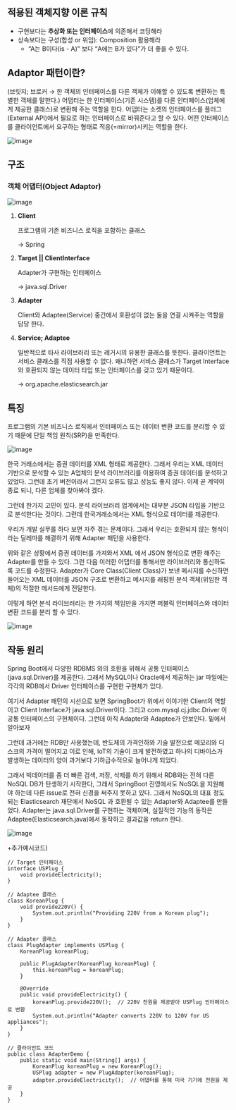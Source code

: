 ## 적용된 객체지향 이론 규칙

- 구현보다는 **추상화 또는 인터페이스**에 의존해서 코딩해라
- 상속보다는 구성(합성 or 위임): Composition 활용해라
    - “A는 B이다(is - A)” 보다 “A에는 B가 있다”가 더 좋을 수 있다.

## Adaptor 패턴이란?

(브릿지; 브로커 → 한 객체의 인터페이스를 다른 객체가 이해할 수 있도록 변환하는 특별한 객체를 말한다.) 어댑터는 한 인터페이스(기존 시스템)를 다른 인터페이스(업체에게 제공한 클래스)로 변환해 주는 역할을 한다. 어댑터는 소켓의 인터페이스를 플러그(External API)에서 필요로 하는 인터페이스로 바꿔준다고 할 수 있다. 어떤 인터페이스를 클라이언트에서 요구하는 형태로 적응(=mirror)시키는 역할을 한다.

![image](https://github.com/jeongye01/TIL/assets/74299317/30113515-7837-4715-9e37-7154ea4dd988)



## 구조

### 객체 어댑터(Object Adaptor)

![image](https://github.com/jeongye01/TIL/assets/74299317/39df388b-d669-4f07-85d7-6491dd778fc6)


1. **Client**
    
    프로그램의 기존 비즈니스 로직을 포함하는 클래스
    
    → Spring
    
2. **Target || ClientInterface**
    
    Adapter가 구현하는 인터페이스
    
    → java.sql.Driver
    
3. **Adapter**
    
    Client와 Adaptee(Service) 중간에서 호환성이 없는 둘을 연결 시켜주는 역할을 담당 한다.
    
4. **Service; Adaptee**
    
    일반적으로 타사 라이브러리 또는 레거시의 유용한 클래스를 뜻한다. 클라이언트는 서비스 클래스를 직접 사용할 수 없다. 왜냐하면 서비스 클래스가 Target  Interface와 호환되지 않는 데이터 타입 또는 인터페이스를 갖고 있기 때문이다.
    
    → org.apache.elasticsearch.jar
    

## 특징

프로그램의 기본 비즈니스 로직에서 인터페이스 또는 데이터 변환 코드를 분리할 수 있기 때문에 단일 책임 원칙(SRP)을 만족한다.

![image](https://github.com/jeongye01/TIL/assets/74299317/7a852a9a-377f-4560-b0d5-7e90b2702f21)


한국 거래소에서는 증권 데이터를 XML 형태로 제공한다. 그래서 우리는 XML 데이터 기반으로 분석할 수 있는 A업체의 분석 라이브러리를 이용하여 증권 데이터를 분석하고 있었다. 그런데 초기 버전이라서 그런지 오류도 많고 성능도 좋지 않다. 이제 곧 계약이 종료 되니, 다른 업체를 찾아봐야 겠다.

그런데 한가지 고민이 있다. 분석 라이브러리 업계에서는 대부분 JSON 타입을 기반으로 분석한다는 것이다. 그런데 한국거래소에서는 XML 형식으로 데이터를  제공한다.

우리가 개발 실무를 하다 보면 자주 겪는 문제이다. 그래서 우리는 호환되지 않는 형식이라는 딜레마를 해결하기 위해 Adapter 패턴을 사용한다.

위와 같은 상황에서 증권 데이터를 가져와서 XML 에서 JSON 형식으로 변환 해주는 Adapter를 만들 수 있다. 그런 다음 이러한 어댑터를 통해서만 라이브러리와 통신하도록 코드를 수정한다. Adapter가 Core Class(Client Class)가 보낸 메시지를 수신하면 들어오는 XML 데이터를 JSON 구조로 변환하고 메시지를 래핑된 분석 객체(위임한 객체)의 적절한 메서드에게 전달한다. 

이렇게 하면 분석 라이브러리는 한 가지의 책임만을 가지면 퍼블릭 인터페이스와 데이터 변환 코드를 분리 할 수 있다.

![image](https://github.com/jeongye01/TIL/assets/74299317/b69dc6f9-2035-49af-ad3d-8c1aca5306c5)


## 작동 원리

Spring Boot에서 다양한 RDBMS 와의 호환을 위해서 공통 인터페이스(java.sql.Driver)를 제공한다. 그래서 MySQL이나 Oracle에서 제공하는 jar 파일에는 각각의 RDB에서 Driver 인터페이스를 구현한 구현체가 있다.

여기서 Adapter 패턴의 시선으로 보면 SpringBoot가 위에서 이야기한 Client의 역할이고 Client Interface가 java.sql.Driver이다. 그리고 com.mysql.cj.jdbc.Driver 이 공통 인터페이스의 구현체이다. 그런데 아직 Adapter와 Adaptee가 안보인다. 밑에서 알아보자

그런데 과거에는 RDB만 사용했는데, 반도체의 가격인하와 기술 발전으로 메모리와 디스크의 가격이 떨어지고 이로 인해, IoT의 기술이 크게 발전하였고 하나의 디바이스가 발생하는 데이터의 양이 과거보다 기하급수적으로 늘어나게 되었다. 

그래서 빅데이터를 좀 더 빠른 검색, 저장, 삭제를 하기 위해서 RDB와는 전혀 다른 NoSQL DB가 탄생하기 시작한다, 그래서  SpringBoot 진영에서도 NoSQL을 지원해야 하는데 다른 issue로 전혀 신경을 써주지 못하고 있다. 그래서 NoSQL의 대표 정도 되는 Elasticsearch 재단에서 NoSQL 과 호환될 수 있는 Adapter와 Adaptee를 만들었다. Adapter는 java.sql.Driver를 구현하는 객체이며, 실질적인 기능의 동작은 Adaptee(Elasticsearch.java)에서 동작하고 결과값을 return 한다.

![image](https://github.com/jeongye01/TIL/assets/74299317/515175cb-c602-4e04-b575-3dab0b79d7e6)



+추가예시코드)
```
// Target 인터페이스
interface USPlug {
    void provideElectricity();
}

// Adaptee 클래스
class KoreanPlug {
    void provide220V() {
        System.out.println("Providing 220V from a Korean plug");
    }
}

// Adapter 클래스
class PlugAdapter implements USPlug {
    KoreanPlug koreanPlug;

    public PlugAdapter(KoreanPlug koreanPlug) {
        this.koreanPlug = koreanPlug;
    }

    @Override
    public void provideElectricity() {
        koreanPlug.provide220V();  // 220V 전원을 제공받아 USPlug 인터페이스로 변환
        System.out.println("Adapter converts 220V to 120V for US appliances");
    }
}

// 클라이언트 코드
public class AdapterDemo {
    public static void main(String[] args) {
        KoreanPlug koreanPlug = new KoreanPlug();
        USPlug adapter = new PlugAdapter(koreanPlug);
        adapter.provideElectricity();  // 어댑터를 통해 미국 기기에 전원을 제공
    }
}


```
